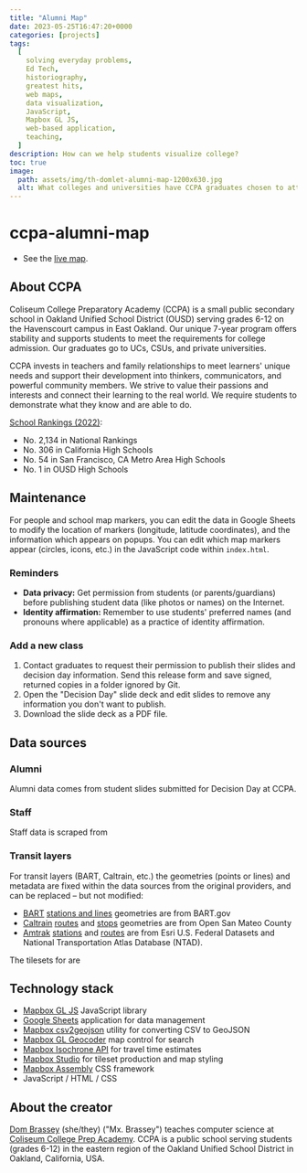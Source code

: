 ```yaml
---
title: "Alumni Map"
date: 2023-05-25T16:47:20+0000
categories: [projects]
tags:
  [
    solving everyday problems,
    Ed Tech,
    historiography,
    greatest hits,
    web maps,
    data visualization,
    JavaScript,
    Mapbox GL JS,
    web-based application,
    teaching,
  ]
description: How can we help students visualize college?
toc: true
image:
  path: assets/img/th-domlet-alumni-map-1200x630.jpg
  alt: What colleges and universities have CCPA graduates chosen to attend? Explore the map to learn.
---
```


# ccpa-alumni-map

- See the [live map](https://ccpa-ousd.github.io/alumni-map).

## About CCPA

Coliseum College Preparatory Academy (CCPA) is a small public secondary school in Oakland Unified School District (OUSD) serving grades 6-12 on the Havenscourt campus in East Oakland. Our unique 7-year program offers stability and supports students to meet the requirements for college admission. Our graduates go to UCs, CSUs, and private universities.

CCPA invests in teachers and family relationships to meet learners' unique needs and support their development into thinkers, communicators, and powerful community members. We strive to value their passions and interests and connect their learning to the real world. We require students to demonstrate what they know and are able to do.

[School Rankings (2022)](https://bit.ly/CCPA2022STATS):

- No. 2,134 in National Rankings
- No. 306 in California High Schools
- No. 54 in San Francisco, CA Metro Area High Schools
- No. 1 in OUSD High Schools

## Maintenance

For people and school map markers, you can edit the data in Google Sheets to modify the location of markers (longitude, latitude coordinates), and the information which appears on popups. You can edit which map markers appear (circles, icons, etc.) in the JavaScript code within `index.html`.

### Reminders

- **Data privacy:** Get permission from students (or parents/guardians) before publishing student data (like photos or names) on the Internet.
- **Identity affirmation:** Remember to use students' preferred names (and pronouns where applicable) as a practice of identity affirmation.

### Add a new class

1. Contact graduates to request their permission to publish their slides and decision day information. Send this release form and save signed, returned copies in a folder ignored by Git.
1. Open the "Decision Day" slide deck and edit slides to remove any information you don't want to publish.
1. Download the slide deck as a PDF file.

## Data sources

### Alumni

Alumni data comes from student slides submitted for Decision Day at CCPA.

### Staff

Staff data is scraped from

### Transit layers

For transit layers (BART, Caltrain, etc.) the geometries (points or lines) and metadata are fixed within the data sources from the original providers, and can be replaced – but not modified:

- [BART](https://www.bart.gov/) [stations and lines](https://www.bart.gov/schedules/developers/geo) geometries are from BART.gov
- [Caltrain](https://www.caltrain.com/) [routes](https://data.smcgov.org/Transportation/Caltrain-Routes/upph-wy44) and [stops](https://data.smcgov.org/Transportation/Caltrain-Stations-and-Stops/jzd3-rqcd) geometries are from Open San Mateo County
- [Amtrak](https://www.amtrak.com/) [stations](https://hub.arcgis.com/datasets/fedmaps::amtrak-rail-stations/explore) and [routes](https://data-usdot.opendata.arcgis.com/datasets/baa5a6c4d4ae4034850e99aaca38cfbb_0/about) are from Esri U.S. Federal Datasets and National Transportation Atlas Database (NTAD).

The tilesets for are

## Technology stack

- [Mapbox GL JS](https://docs.mapbox.com/mapbox-gl-js/guides/) JavaScript library
- [Google Sheets](https://www.google.com/sheets/about/) application for data management
- [Mapbox csv2geojson](https://github.com/mapbox/csv2geojson) utility for converting CSV to GeoJSON
- [Mapbox GL Geocoder](https://github.com/mapbox/mapbox-gl-geocoder) map control for search
- [Mapbox Isochrone API](https://docs.mapbox.com/api/navigation/isochrone/) for travel time estimates
- [Mapbox Studio](https://studio.mapbox.com/) for tileset production and map styling
- [Mapbox Assembly](https://github.com/mapbox/assembly/) CSS framework
- JavaScript / HTML / CSS

## About the creator

[Dom Brassey](https://linkedin.com/in/dombrassey) (she/they) ("Mx. Brassey") teaches computer science at [Coliseum College Prep Academy](https://www.ousd.org/ccpa). CCPA is a public school serving students (grades 6-12) in the eastern region of the Oakland Unified School District in Oakland, California, USA.
